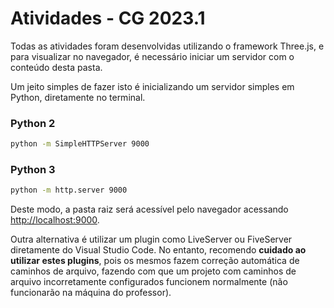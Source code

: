 # Atividades - CG 2023.1

Todas as atividades foram desenvolvidas utilizando o framework Three.js, e para visualizar no navegador, é necessário iniciar um servidor com o conteúdo desta pasta.

Um jeito simples de fazer isto é inicializando um servidor simples em Python, diretamente no terminal.

### Python 2

~~~bash
python -m SimpleHTTPServer 9000
~~~

### Python 3

~~~bash
python -m http.server 9000
~~~

Deste modo, a pasta raiz será acessível pelo navegador acessando [http://localhost:9000](http://localhost:9000).

Outra alternativa é utilizar um plugin como LiveServer ou FiveServer diretamente do Visual Studio Code. No entanto, recomendo **cuidado ao utilizar estes plugins**, pois os mesmos fazem correção automática de caminhos de arquivo, fazendo com que um projeto com caminhos de arquivo incorretamente configurados funcionem normalmente (não funcionarão na máquina do professor).